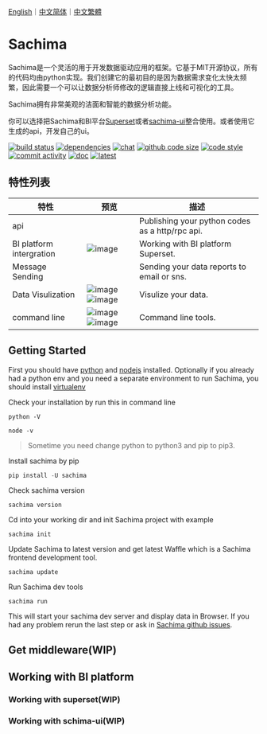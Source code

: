 [English](https://github.com/DessertsLab/Sachima/blob/master/README.md)｜[中文简体](https://github.com/DessertsLab/Sachima/blob/master/doc/README_CN.md)｜[中文繁體](https://github.com/DessertsLab/Sachima/blob/master/doc/README_TC.md)

# Sachima
Sachima是一个灵活的用于开发数据驱动应用的框架。它基于MIT开源协议，所有的代码均由python实现。我们创建它的最初目的是因为数据需求变化太快太频繁，因此需要一个可以让数据分析师修改的逻辑直接上线和可视化的工具。

Sachima拥有非常美观的洁面和智能的数据分析功能。

你可以选择把Sachima和BI平台[Superset](https://github.com/apache/incubator-superset)或者[sachima-ui](https://github.com/nocmk2/sachima-ui)整合使用。或者使用它生成的api，开发自己的ui。

[![build status](https://img.shields.io/travis/DessertsLab/Sachima/master.svg?style=flat-square&logo=travis)](https://travis-ci.com/DessertsLab/Sachima)
[![dependencies](https://img.shields.io/librariesio/github/DessertsLab/Sachima?style=flat-square)](https://libraries.io/search?q=sachima)
[![chat](https://img.shields.io/gitter/room/DessertsLab/Sachima?color=purple&logo=gitter&style=flat-square)](https://gitter.im/sachima-python/community?utm_source=badge&utm_medium=badge&utm_campaign=pr-badge&utm_content=badge)
[![github code size](https://img.shields.io/github/languages/code-size/DessertsLab/Sachima?color=pink&style=flat-square)]()
[![code style](https://img.shields.io/badge/code%20style-black-000000.svg?style=flat-square)](https://github.com/ambv/black)
[![commit activity](https://img.shields.io/github/commit-activity/w/DessertsLab/Sachima?style=flat-square)](https://github.com/DessertsLab/Sachima/pulse)
[![doc](https://readthedocs.org/projects/sachima/badge/?version=latest&style=flat-square&color=ff69b4)](http://sachima.readthedocs.io/en/latest/?badge=latest)
[![latest](https://img.shields.io/pypi/v/sachima.svg?style=flat-square&logo=python)](https://pypi.python.org/pypi/sachima/)


特性列表
------------------------------------
|特性|预览|描述|
|----|----|----|
|api||Publishing your python codes as a http/rpc api.|
|BI platform intergration|![image](https://user-images.githubusercontent.com/7627381/87924280-3c6cb200-cab1-11ea-9330-93cbe5340594.png)|Working with BI platform Superset.|
|Message Sending||Sending your data reports to email or sns.|
|Data Visulization|![image](https://user-images.githubusercontent.com/7627381/87915432-c4988a80-caa4-11ea-96c3-e2f95e1d2017.png)![image](https://user-images.githubusercontent.com/7627381/87915967-68823600-caa5-11ea-9ca5-093a5688e1b0.png)|Visulize your data.
|command line|![image](https://user-images.githubusercontent.com/7627381/87915185-5d7ad600-caa4-11ea-9c03-4847b8a1d1a1.png)![image](https://user-images.githubusercontent.com/7627381/87915290-8c914780-caa4-11ea-8bf7-da54ad63d6b8.png)|Command line tools.|

Getting Started
-----------------------------------
First you should have [python](https://www.python.org/downloads/) and [nodejs](https://nodejs.org/en/download/) installed.
Optionally if you already had a python env and you need a separate environment to run Sachima, you should install [virtualenv](https://pypi.org/project/virtualenv/)

Check your installation by run this in command line

``` shell 
python -V
```

``` shell 
node -v
```
> Sometime you need change python to python3 and pip to pip3.

Install sachima by pip

``` python
pip install -U sachima
```

Check sachima version
``` shell
sachima version
```

Cd into your working dir and init Sachima project with example
``` shell
sachima init
```

Update Sachima to latest version and get latest Waffle which is a Sachima frontend development tool.
``` shell
sachima update
```

Run Sachima dev tools
``` shell
sachima run
```
This will start your sachima dev server and display data in Browser. If you had any problem rerun the last step or ask in [Sachima github issues](https://github.com/DessertsLab/Sachima/issues).

Get middleware(WIP)
-----------------------------------

Working with BI platform
-----------------------------------

### Working with superset(WIP)

### Working with schima-ui(WIP)


